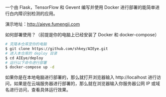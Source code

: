 一个由 Flask，TensorFlow 和 Gevent 编写并使用 Docker 进行部署的能简单进行白内障识别检测的应用。

演示地址：http://aieye.fumengji.com

如何部署使用？（前提是你的电脑上已经安装了 Docker 和 docker-compose）

```bash
# 克隆本仓库至你的电脑
$ git clone https://github.com/shkey/AIEye.git
# 进入本仓库的 deploy 目录
$ cd AIEye/deploy
# 运行以下命令进行部署
$ docker-compose up -d
```

如果你是在本地电脑进行部署的，那么就打开浏览器输入 http://localhost 进行访问，如果是在云端服务器进行部署的，那么就在浏览器输入你服务器公网 IP 或域名进行访问，查看具体运行效果。
